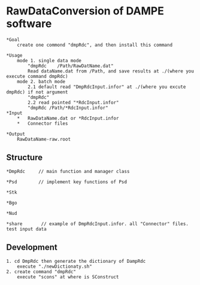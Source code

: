 
#   RawDataConversion of DAMPE software

    *Goal
        create one commond "dmpRdc", and then install this command

    *Usage
        mode 1. single data mode
            "dmpRdc    /Path/RawDatName.dat"
            Read dataName.dat from /Path, and save results at ./(where you execute command dmpRdc)
        mode 2. batch mode
            2.1 default read "DmpRdcInput.infor" at ./(where you excute dmpRdc) if not argument
            "dmpRdc"
            2.2 read pointed "*RdcInput.infor"
            "dmpRdc /Path/*RdcInput.infor"
    *Input
        *   RawDataName.dat or *RdcInput.infor
        *   Connector files

    *Output
        RawDataName-raw.root

##  Structure

    *DmpRdc     // main function and manager class

    *Psd        // implement key functions of Psd

    *Stk

    *Bgo

    *Nud

    *share       // example of DmpRdcInput.infor. all "Connector" files. test input data

##  Development

    1. cd DmpRdc then generate the dictionary of DampRdc
        execute "./newDictionaty.sh"
    2. create command "dmpRdc"
        execute "scons" at where is SConstruct

